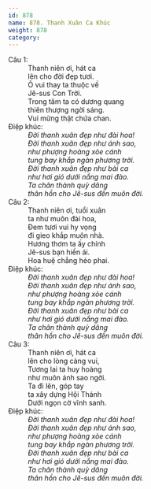 ```yaml
---
id: 878
name: 878. Thanh Xuân Ca Khúc
weight: 878
category: 
---
```

<dl><dt>Câu 1:</dt><dd data-verse="1">Thanh niên ơi, hát ca <br/>lên cho đời đẹp tươi. <br/>Ô vui thay ta thuộc về <br/>Jê-sus Con Trời. <br/>Trong tâm ta có dương quang <br/>thiên thượng ngời sáng. <br/>Vui mừng thật chứa chan. </dd><dt>Điệp khúc:</dt><dd data-chorus="1"><em>Đời thanh xuân đẹp như đài hoa! <br/>Đời thanh xuân đẹp như ánh sao, <br/>như phượng hoàng xòe cánh <br/>tung bay khắp ngàn phương trời. <br/>Đời thanh xuân đẹp như bài ca <br/>như hơi gió dưới nắng mai đào. <br/>Ta chân thành quỳ dâng <br/>thân hồn cho Jê-sus đến muôn đời. </em></dd><dt>Câu 2:</dt><dd data-verse="2">Thanh niên ơi, tuổi xuân <br/>ta như muôn đài hoa, <br/>Đem tươi vui hy vọng <br/>đi gieo khắp muôn nhà. <br/>Hương thơm ta ấy chính <br/>Jê-sus bạn hiền ái. <br/>Hoa huệ chẳng héo phai. </dd><dt>Điệp khúc:</dt><dd data-chorus="1"><em>Đời thanh xuân đẹp như đài hoa! <br/>Đời thanh xuân đẹp như ánh sao, <br/>như phượng hoàng xòe cánh <br/>tung bay khắp ngàn phương trời. <br/>Đời thanh xuân đẹp như bài ca <br/>như hơi gió dưới nắng mai đào. <br/>Ta chân thành quỳ dâng <br/>thân hồn cho Jê-sus đến muôn đời. </em></dd><dt>Câu 3:</dt><dd data-verse="3">Thanh niên ơi, hát ca <br/>lên cho lòng càng vui, <br/>Tương lai ta huy hoàng <br/>như muôn ánh sao ngời. <br/>Ta đi lên, góp tay <br/>ta xây dựng Hội Thánh <br/>Dưới ngọn cờ vĩnh sanh. </dd><dt>Điệp khúc:</dt><dd data-chorus="1"><em>Đời thanh xuân đẹp như đài hoa! <br/>Đời thanh xuân đẹp như ánh sao, <br/>như phượng hoàng xòe cánh <br/>tung bay khắp ngàn phương trời. <br/>Đời thanh xuân đẹp như bài ca <br/>như hơi gió dưới nắng mai đào. <br/>Ta chân thành quỳ dâng <br/>thân hồn cho Jê-sus đến muôn đời. </em></dd></dl>
